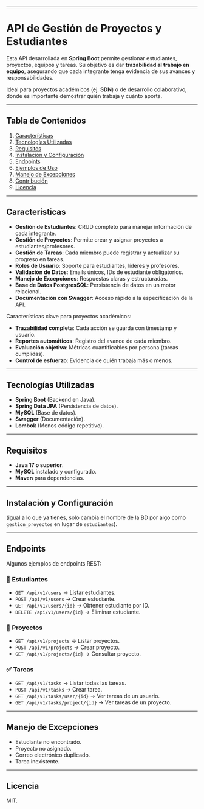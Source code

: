 
---

# **API de Gestión de Proyectos y Estudiantes**

Esta API desarrollada en **Spring Boot** permite gestionar estudiantes, proyectos, equipos y tareas.
Su objetivo es dar **trazabilidad al trabajo en equipo**, asegurando que cada integrante tenga evidencia de sus avances y responsabilidades.

Ideal para proyectos académicos (ej. **SDN**) o de desarrollo colaborativo, donde es importante demostrar quién trabaja y cuánto aporta.

---

## **Tabla de Contenidos**

1. [Características](#características)
2. [Tecnologías Utilizadas](#tecnologías-utilizadas)
3. [Requisitos](#requisitos)
4. [Instalación y Configuración](#instalación-y-configuración)
5. [Endpoints](#endpoints)
6. [Ejemplos de Uso](#ejemplos-de-uso)
7. [Manejo de Excepciones](#manejo-de-excepciones)
8. [Contribución](#contribución)
9. [Licencia](#licencia)

---

## **Características**

* **Gestión de Estudiantes**: CRUD completo para manejar información de cada integrante.
* **Gestión de Proyectos**: Permite crear y asignar proyectos a estudiantes/profesores.
* **Gestión de Tareas**: Cada miembro puede registrar y actualizar su progreso en tareas.
* **Roles de Usuario**: Soporte para estudiantes, líderes y profesores.
* **Validación de Datos**: Emails únicos, IDs de estudiante obligatorios.
* **Manejo de Excepciones**: Respuestas claras y estructuradas.
* **Base de Datos PostgresSQL**: Persistencia de datos en un motor relacional.
* **Documentación con Swagger**: Acceso rápido a la especificación de la API.

Características clave para proyectos académicos:

* **Trazabilidad completa**: Cada acción se guarda con timestamp y usuario.
* **Reportes automáticos**: Registro del avance de cada miembro.
* **Evaluación objetiva**: Métricas cuantificables por persona (tareas cumplidas).
* **Control de esfuerzo**: Evidencia de quién trabaja más o menos.

---

## **Tecnologías Utilizadas**

* **Spring Boot** (Backend en Java).
* **Spring Data JPA** (Persistencia de datos).
* **MySQL** (Base de datos).
* **Swagger** (Documentación).
* **Lombok** (Menos código repetitivo).

---

## **Requisitos**

* **Java 17 o superior**.
* **MySQL** instalado y configurado.
* **Maven** para dependencias.

---

## **Instalación y Configuración**

(igual a lo que ya tienes, solo cambia el nombre de la BD por algo como `gestion_proyectos` en lugar de `estudiantes`).

---

## **Endpoints**

Algunos ejemplos de endpoints REST:

### 👤 Estudiantes

* `GET /api/v1/users` → Listar estudiantes.
* `POST /api/v1/users` → Crear estudiante.
* `GET /api/v1/users/{id}` → Obtener estudiante por ID.
* `DELETE /api/v1/users/{id}` → Eliminar estudiante.

### 📁 Proyectos

* `GET /api/v1/projects` → Listar proyectos.
* `POST /api/v1/projects` → Crear proyecto.
* `GET /api/v1/projects/{id}` → Consultar proyecto.

### ✅ Tareas

* `GET /api/v1/tasks` → Listar todas las tareas.
* `POST /api/v1/tasks` → Crear tarea.
* `GET /api/v1/tasks/user/{id}` → Ver tareas de un usuario.
* `GET /api/v1/tasks/project/{id}` → Ver tareas de un proyecto.

---

## **Manejo de Excepciones**

* Estudiante no encontrado.
* Proyecto no asignado.
* Correo electrónico duplicado.
* Tarea inexistente.

---

## **Licencia**

MIT.

